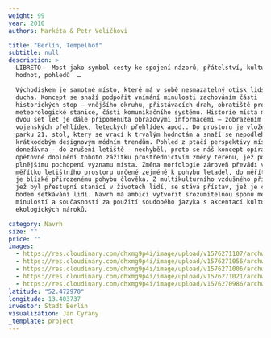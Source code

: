 ```yaml
---
weight: 99
year: 2010
authors: Markéta & Petr Veličkovi

title: "Berlín, Tempelhof"
subtitle: null
description: >
  LIBRETO – Most jako symbol cesty ke spojení názorů, přátelství, kultur, času,
  hodnot, pohledů  …

  Východiskem je samotné místo, které má v sobě nesmazatelný otisk lidského
  ducha. Koncept se snaží podpořit vnímání minulosti zachováním části
  historických stop – vnějšího okruhu, přistávacích drah, obratiště pro letadla,
  meteorologické stanice, části komunikačního systému. Historie místa minulých
  dvou set let je dále připomenuta obrazovými informacemi – zobrazením pikniku,
  vojenských přehlídek, leteckých přehlídek apod.. Do prostoru je vložen koncept
  parku 21. stol, který se vrací k trvalým hodnotám a snaží se nepodlehnout
  krátkodobým designovým módním trendům. Pohled z ptačí perspektivy místu
  donedávna - do zrušení letiště - nechyběl, proto se náš koncept opírá o
  opětovné doplnění tohoto zážitku prostřednictvím změny terénu, jež pomůže k
  plnějšímu pochopení významu místa. Změna morfologie zároveň převádí velkolepé
  měřítko letištního prostoru určené zejméně k pohybu letadel, do měřítka, které
  je blízké přirozenému pohybu člověka. Z multikulturního vzdušného přístavu,
  jež byl přestupní stanicí v životech lidí, se stává přístav, jež je cílovým
  bodem setkávání lidí. Navrh má ambici vytvořit srozumitelnou sponu mezi
  minulostí a současností za použití soudobého jazyka s akcentací kulturních i
  ekologických nároků.

category: Navrh
size: ""
price: ""
images:
  - https://res.cloudinary.com/dhxmg9p4i/image/upload/v1576271107/archweb/MP_Berlin_poster4_rfdzdm.jpg
  - https://res.cloudinary.com/dhxmg9p4i/image/upload/v1576271056/archweb/MP_Berlin_poster4a_icwnhq.jpg
  - https://res.cloudinary.com/dhxmg9p4i/image/upload/v1576271006/archweb/MP_Berlin_r3-4_uj8llt.jpg
  - https://res.cloudinary.com/dhxmg9p4i/image/upload/v1576271021/archweb/MP_Berlin_posterA_hdtijh.jpg
  - https://res.cloudinary.com/dhxmg9p4i/image/upload/v1576270986/archweb/MP_Berlin__gohk7w.jpg
latitude: "52.472970"
longitude: 13.403737
investor: Stadt Berlin
visualization: Jan Cyrany
_template: project
---
```

